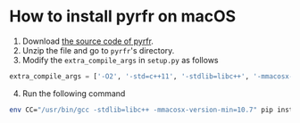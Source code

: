 # How to install pyrfr on macOS

1. Download [the source code of pyrfr](https://pypi.org/project/pyrfr/#files).
2. Unzip the file and go to `pyrfr`'s directory.
3. Modify the `extra_compile_args` in `setup.py` as follows
```python
extra_compile_args = ['-O2', '-std=c++11', '-stdlib=libc++', '-mmacosx-version-min=10.7']
```
4. Run the following command
```bash
env CC="/usr/bin/gcc -stdlib=libc++ -mmacosx-version-min=10.7" pip install .
```
